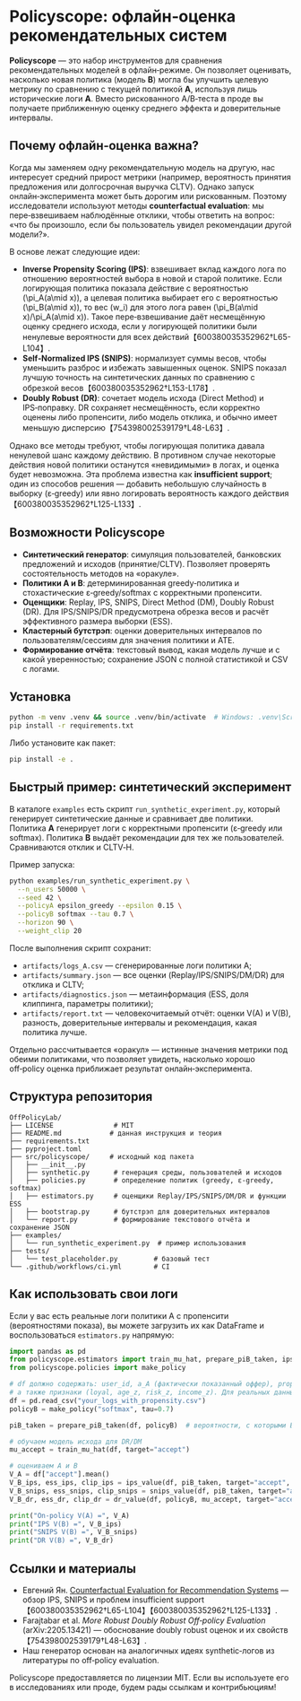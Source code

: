 # Policyscope: офлайн‑оценка рекомендательных систем

**Policyscope** — это набор инструментов для сравнения рекомендательных моделей в офлайн‑режиме.
Он позволяет оценивать, насколько новая политика (модель **B**) могла бы улучшить целевую метрику по сравнению с текущей политикой **A**, используя лишь исторические логи **A**.
Вместо рискованного A/B‑теста в проде вы получаете приближенную оценку среднего эффекта и доверительные интервалы.

## Почему офлайн‑оценка важна?

Когда мы заменяем одну рекомендательную модель на другую, нас интересует средний прирост метрики (например, вероятность принятия предложения или долгосрочная выручка CLTV).
Однако запуск онлайн‑эксперимента может быть дорогим или рискованным. Поэтому исследователи используют методы **counterfactual evaluation**: мы пере‑взвешиваем наблюдённые отклики, чтобы ответить на вопрос: «что бы произошло, если бы пользователь увидел рекомендации другой модели?». 

В основе лежат следующие идеи:

- **Inverse Propensity Scoring (IPS)**: взвешивает вклад каждого лога по отношению вероятностей выбора в новой и старой политике. Если логирующая политика показала действие с вероятностью \(\pi_A(a\mid x)\), а целевая политика выбирает его с вероятностью \(\pi_B(a\mid x)\), то вес \(w_i\) для этого лога равен \(\pi_B(a\mid x)/\pi_A(a\mid x)\). Такое пере‑взвешивание даёт несмещённую оценку среднего исхода, если у логирующей политики были ненулевые вероятности для всех действий【600380035352962†L65-L104】.
- **Self‑Normalized IPS (SNIPS)**: нормализует суммы весов, чтобы уменьшить разброс и избежать завышенных оценок. SNIPS показал лучшую точность на синтетических данных по сравнению с обрезкой весов【600380035352962†L153-L178】.
- **Doubly Robust (DR)**: сочетает модель исхода (Direct Method) и IPS‑поправку. DR сохраняет несмещённость, если корректно оценены либо пропенсити, либо модель отклика, и обычно имеет меньшую дисперсию【754398002539179†L48-L63】.

Однако все методы требуют, чтобы логирующая политика давала ненулевой шанс каждому действию. В противном случае некоторые действия новой политики останутся «невидимыми» в логах, и оценка будет невозможна. Эта проблема известна как **insufficient support**; один из способов решения — добавить небольшую случайность в выборку (ε‑greedy) или явно логировать вероятность каждого действия【600380035352962†L125-L133】.

## Возможности Policyscope

* **Синтетический генератор**: симуляция пользователей, банковских предложений и исходов (принятие/CLTV). Позволяет проверять состоятельность методов на «оракуле».
* **Политики A и B**: детерминированная greedy‑политика и стохастические ε‑greedy/softmax с корректными пропенсити.
* **Оценщики**: Replay, IPS, SNIPS, Direct Method (DM), Doubly Robust (DR). Для IPS/SNIPS/DR предусмотрена обрезка весов и расчёт эффективного размера выборки (ESS).
* **Кластерный бутстрэп**: оценки доверительных интервалов по пользователям/сессиям для значения политики и ATE.
* **Формирование отчёта**: текстовый вывод, какая модель лучше и с какой уверенностью; сохранение JSON с полной статистикой и CSV с логами.

## Установка

```bash
python -m venv .venv && source .venv/bin/activate  # Windows: .venv\Scripts\activate
pip install -r requirements.txt
```

Либо установите как пакет:

```bash
pip install -e .
```

## Быстрый пример: синтетический эксперимент

В каталоге `examples` есть скрипт `run_synthetic_experiment.py`, который генерирует синтетические данные и сравнивает две политики.  Политика **A** генерирует логи с корректными пропенсити (ε‑greedy или softmax).  Политика **B** выдаёт рекомендации для тех же пользователей. Сравниваются отклик и CLTV‑H.

Пример запуска:

```bash
python examples/run_synthetic_experiment.py \
  --n_users 50000 \
  --seed 42 \
  --policyA epsilon_greedy --epsilon 0.15 \
  --policyB softmax --tau 0.7 \
  --horizon 90 \
  --weight_clip 20
```

После выполнения скрипт сохранит:

- `artifacts/logs_A.csv` — сгенерированные логи политики A;
- `artifacts/summary.json` — все оценки (Replay/IPS/SNIPS/DM/DR) для отклика и CLTV;
- `artifacts/diagnostics.json` — метаинформация (ESS, доля клиппинга, параметры политики);
- `artifacts/report.txt` — человекочитаемый отчёт: оценки V(A) и V(B), разность, доверительные интервалы и рекомендация, какая политика лучше.

Отдельно рассчитывается «оракул» — истинные значения метрики под обеими политиками, что позволяет увидеть, насколько хорошо off‑policy оценка приближает результат онлайн‑эксперимента.

## Структура репозитория

```
OffPolicyLab/
├── LICENSE               # MIT
├── README.md            # данная инструкция и теория
├── requirements.txt
├── pyproject.toml
├── src/policyscope/     # исходный код пакета
│   ├── __init__.py
│   ├── synthetic.py      # генерация среды, пользователей и исходов
│   ├── policies.py       # определение политик (greedy, ε-greedy, softmax)
│   ├── estimators.py     # оценщики Replay/IPS/SNIPS/DM/DR и функции ESS
│   ├── bootstrap.py      # бутстрэп для доверительных интервалов
│   └── report.py         # формирование текстового отчёта и сохранение JSON
├── examples/
│   └── run_synthetic_experiment.py  # пример использования
├── tests/
│   └── test_placeholder.py         # базовый тест
└── .github/workflows/ci.yml        # CI
```

## Как использовать свои логи

Если у вас есть реальные логи политики A с пропенсити (вероятностями показа), вы можете загрузить их как DataFrame и воспользоваться `estimators.py` напрямую:

```python
import pandas as pd
from policyscope.estimators import train_mu_hat, prepare_piB_taken, ips_value, snips_value, dr_value
from policyscope.policies import make_policy

# df должно содержать: user_id, a_A (фактически показанный оффер), propensity_A, accept, cltv,
# а также признаки (loyal, age_z, risk_z, income_z). Для реальных данных вы можете создавать признаки сами.
df = pd.read_csv("your_logs_with_propensity.csv")
policyB = make_policy("softmax", tau=0.7)

piB_taken = prepare_piB_taken(df, policyB)  # вероятности, с которыми B показала бы логированные действия

# обучаем модель исхода для DR/DM
mu_accept = train_mu_hat(df, target="accept")

# оцениваем A и B
V_A = df["accept"].mean()
V_B_ips, ess_ips, clip_ips = ips_value(df, piB_taken, target="accept", weight_clip=20)
V_B_snips, ess_snips, clip_snips = snips_value(df, piB_taken, target="accept", weight_clip=20)
V_B_dr, ess_dr, clip_dr = dr_value(df, policyB, mu_accept, target="accept", weight_clip=20)

print("On‑policy V(A) =", V_A)
print("IPS V(B) =", V_B_ips)
print("SNIPS V(B) =", V_B_snips)
print("DR V(B) =", V_B_dr)
```

## Ссылки и материалы

* Евгений Ян. [Counterfactual Evaluation for Recommendation Systems](https://eugeneyan.com/writing/offline-recsys/) — обзор IPS, SNIPS и проблем insufficient support【600380035352962†L65-L104】【600380035352962†L125-L133】.
* Farajtabar et al. *More Robust Doubly Robust Off‑policy Evaluation* (arXiv:2205.13421) — обоснование doubly robust оценок и их свойств【754398002539179†L48-L63】.
* Наш генератор основан на аналогичных идеях synthetic‑логов из литературы по off‑policy evaluation.

Policyscope предоставляется по лицензии MIT. Если вы используете его в исследованиях или проде, будем рады ссылкам и контрибьюциям!